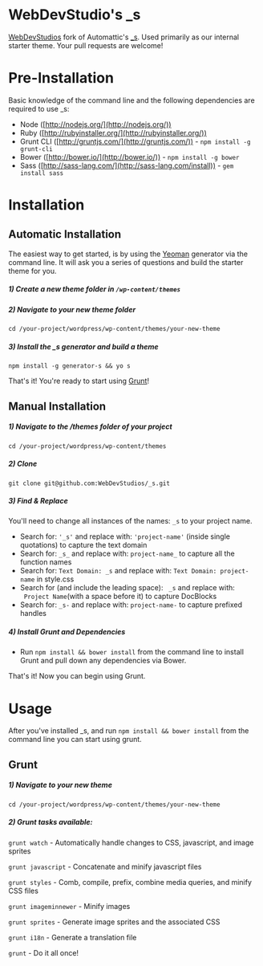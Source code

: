 WebDevStudio's _s
===

[WebDevStudios](http://webdevstudios.com) fork of Automattic's [_s](https://github.com/Automattic/_s). Used primarily as our internal starter theme. Your pull requests are welcome!

# Pre-Installation

Basic knowledge of the command line and the following dependencies are required to use _s:

- Node ([http://nodejs.org/](http://nodejs.org/))
- Ruby ([http://rubyinstaller.org/](http://rubyinstaller.org/))
- Grunt CLI ([http://gruntjs.com/](http://gruntjs.com/)) - `npm install -g grunt-cli`
- Bower ([http://bower.io/](http://bower.io/)) - `npm install -g bower`
- Sass ([http://sass-lang.com/](http://sass-lang.com/install)) - `gem install sass`

# Installation

## Automatic Installation

The easiest way to get started, is by using the [Yeoman](http://yeoman.io/) generator via the command line. It will ask you a series of questions and build the starter theme for you.

##### 1) Create a new theme folder in `/wp-content/themes`

##### 2) Navigate to your new theme folder
`cd /your-project/wordpress/wp-content/themes/your-new-theme`

##### 3) Install the _s generator and build a theme
`npm install -g generator-s && yo s`

That's it! You're ready to start using [Grunt](https://github.com/WebDevStudios/_s/blob/master/README.md#using-grunt)!


## Manual Installation

##### 1) Navigate to the /themes folder of your project
`cd /your-project/wordpress/wp-content/themes`

##### 2) Clone

`git clone git@github.com:WebDevStudios/_s.git`

##### 3) Find & Replace

You'll need to change all instances of the names: `_s` to your project name.

- Search for: `'_s'` and replace with: `'project-name'` (inside single quotations) to capture the text domain
- Search for: `_s_` and replace with: `project-name_` to capture all the function names
- Search for: `Text Domain: _s` and replace with: `Text Domain: project-name` in style.css
- Search for (and include the leading space): <code>&nbsp;_s</code> and replace with: <code>&nbsp;Project Name</code>(with a space before it) to capture DocBlocks
- Search for: `_s-` and replace with: `project-name-` to capture prefixed handles

##### 4) Install Grunt and Dependencies
- Run `npm install && bower install` from the command line to install Grunt and pull down any dependencies via Bower.

That's it! Now you can begin using Grunt.

# Usage
After you've installed _s, and run `npm install && bower install` from the command line you can start using grunt.

## Grunt

##### 1) Navigate to your new theme
`cd /your-project/wordpress/wp-content/themes/your-new-theme`

##### 2) Grunt tasks available:

`grunt watch` - Automatically handle changes to CSS, javascript, and image sprites

`grunt javascript` - Concatenate and minify javascript files

`grunt styles` - Comb, compile, prefix, combine media queries, and minify CSS files

`grunt imageminnewer` - Minify images

`grunt sprites` - Generate image sprites and the associated CSS

`grunt i18n` - Generate a translation file

`grunt` - Do it all once!
